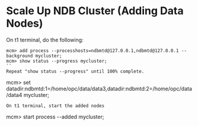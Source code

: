 # Scale Up NDB Cluster (Adding Data Nodes)
On t1 terminal, do the following:
```
mcm> add process --processhosts=ndbmtd@127.0.0.1,ndbmtd@127.0.0.1 --background mycluster;
mcm> show status --progress mycluster;
``
Repeat "show status --progress" until 100% complete.
```
mcm> set datadir:ndbmtd:1=/home/opc/data/data3,datadir:ndbmtd:2=/home/opc/data/data4 mycluster;
```
On t1 terminal, start the added nodes
```
mcm> start process --added mycluster;
```

